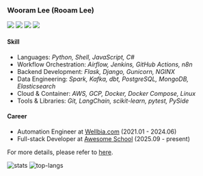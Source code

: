 ### Wooram Lee (Rooam Lee)

[![](https://img.shields.io/badge/Gmail-black?logo=gmail&logoColor=white)](mailto:leewr9@gmail.com)
[![](https://img.shields.io/badge/LinkedIn-black?logo=inspire&logoColor=white)](https://www.linkedin.com/in/rooam-lee)
[![](https://img.shields.io/badge/Twitter-black?logo=x&logoColor=white)](https://x.com/rooam_lee)
[![](https://img.shields.io/badge/Instagram-black?logo=instagram&logoColor=white)](https://www.instagram.com/rooam_lee)

#### Skill

- Languages: _Python, Shell, JavaScript, C#_
- Workflow Orchestration: _Airflow, Jenkins, GitHub Actions, n8n_
- Backend Development: _Flask, Django, Gunicorn, NGINX_
- Data Engineering: _Spark, Kafka, dbt, PostgreSQL, MongoDB, Elasticsearch_
- Cloud & Container: _AWS, GCP, Docker, Docker Compose, Linux_
- Tools & Libraries: _Git, LangChain, scikit-learn, pytest, PySide_

#### Career

- Automation Engineer at [Wellbia.com](https://www.wellbia.com/) (2021.01 - 2024.06)
- Full-stack Developer at [Awesome School](https://awesome-school.net/) (2025.09 - present)

For more details, please refer to [here](https://leewr9.github.io/docs/).

![stats](https://github-readme-stats.vercel.app/api?username=leewr9&show_icons=true&theme=transparent&layout=compact&hide_border=true)
![top-langs](https://github-readme-stats.vercel.app/api/top-langs?username=leewr9&show_icons=true&theme=transparent&layout=compact&hide_border=true)
